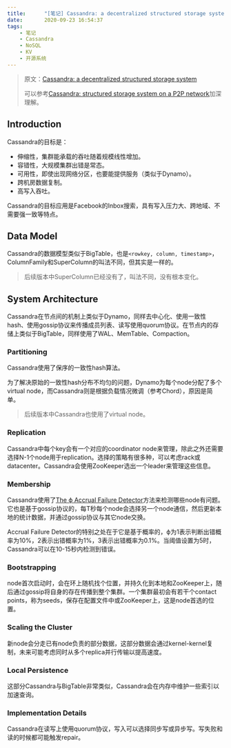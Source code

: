 ```yaml
---
title:      "[笔记] Cassandra: a decentralized structured storage system"
date:       2020-09-23 16:54:37
tags:
    - 笔记
    - Cassandra
    - NoSQL
    - KV
    - 开源系统
---
```


> 原文：[Cassandra: a decentralized structured storage system](http://www.cl.cam.ac.uk/~ey204/teaching/ACS/R212_2014_2015/papers/lakshman_ladis_2009.pdf)
>
> 可以参考[Cassandra: structured storage system on a P2P network](https://static.last.fm/johan/nosql-20090611/cassandra_nosql.pdf)加深理解。

<!--more-->

## Introduction

Cassandra的目标是：
- 伸缩性，集群能承载的吞吐随着规模线性增加。
- 容错性，大规模集群出错是常态。
- 可用性，即使出现网络分区，也要能提供服务（类似于Dynamo）。
- 跨机房数据复制。
- 高写入吞吐。

Cassandra的目标应用是Facebook的Inbox搜索，具有写入压力大、跨地域、不需要强一致等特点。

## Data Model

Cassandra的数据模型类似于BigTable，也是`<rowkey, column, timestamp>`，ColumnFamily和SuperColumn的叫法不同，但其实是一样的。

> 后续版本中SuperColumn已经没有了，叫法不同，没有根本变化。

## System Architecture

Cassandra在节点间的机制上类似于Dynamo，同样去中心化、使用一致性hash、使用gossip协议来传播成员列表、读写使用quorum协议。在节点内的存储上类似于BigTable，同样使用了WAL、MemTable、Compaction。

### Partitioning

Cassandra使用了保序的一致性hash算法。

为了解决原始的一致性hash分布不均匀的问题，Dynamo为每个node分配了多个virtual node，而Cassandra则是根据负载情况微调（参考Chord），原因是简单。

> 后续版本中Cassandra也使用了virtual node。

### Replication

Cassandra中每个key会有一个对应的coordinator node来管理，除此之外还需要选择N-1个node用于replication。选择的策略有很多种，可以考虑rack或datacenter。Cassandra会使用ZooKeeper选出一个leader来管理这些信息。

### Membership

Cassandra使用了[The ϕ Accrual Failure Detector](https://dspace.jaist.ac.jp/dspace/bitstream/10119/4784/1/IS-RR-2004-010.pdf)方法来检测哪些node有问题。它也是基于gossip协议的，每T秒每个node会选择另一个node通信，然后更新本地的统计数据，并通过gossip协议与其它node交换。

Accrual Failure Detector的特别之处在于它是基于概率的，ϕ为1表示判断出错概率为10%，2表示出错概率为1%，3表示出错概率为0.1%。当阈值设置为5时，Cassandra可以在10-15秒内检测到错误。

### Bootstrapping

node首次启动时，会在环上随机找个位置，并持久化到本地和ZooKeeper上，随后通过gossip将自身的存在传播到整个集群。一个集群最初会有若干个contact points，称为seeds，保存在配置文件中或ZooKeeper上，这是node首选的位置。

### Scaling the Cluster

新node会分走已有node负责的部分数据，这部分数据会通过kernel-kernel复制，未来可能考虑同时从多个replica并行传输以提高速度。

### Local Persistence

这部分Cassandra与BigTable非常类似，Cassandra会在内存中维护一些索引以加速查询。

### Implementation Details

Cassandra在读写上使用quorum协议，写入可以选择同步写或异步写。写失败和读的时候都可能触发repair。
